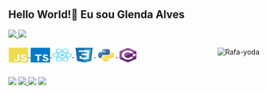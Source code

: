 ## Hello World!🦇  Eu sou Glenda Alves
<div>
<a href="https://github.com/glendaalves06">
<img height="160em" src="https://github-readme-stats.vercel.app/api?username=glendaalves06&show_icons=true&theme=radical&include_all_commits=true&count_private=true"/>
<img height="160em" src="https://github-readme-stats.vercel.app/api/top-langs/?username=glendaalves&layout=compact&langs_count=16&theme=radical"/>
</div> 
<div style="display: inline_block"><br>
<img align="center" alt="Rafa-Js" height="30" width="40" src="https://raw.githubusercontent.com/devicons/devicon/master/icons/javascript/javascript-plain.svg">
<img align="center" alt="Rafa-Ts" height="30" width="40" src="https://raw.githubusercontent.com/devicons/devicon/master/icons/typescript/typescript-plain.svg">
<img align="center" alt="Rafa-React" height="30" width="40" src="https://raw.githubusercontent.com/devicons/devicon/master/icons/react/react-original.svg">
<img align="center" alt="Rafa-CSS" height="30" width="40" src="https://raw.githubusercontent.com/devicons/devicon/master/icons/css3/css3-original.svg">
<img align="center" alt="Rafa-Python" height="30" width="40" src="https://raw.githubusercontent.com/devicons/devicon/master/icons/python/python-original.svg">
<img align="center" alt="Rafa-Csharp" height="30" width="40" src="https://raw.githubusercontent.com/devicons/devicon/master/icons/csharp/csharp-original.svg">
<img align="right" alt="Rafa-yoda" src="https://cdn.discordapp.com/attachments/795358919417397249/825430589581688872/hi.gif">
</div>

##
  <div>
<a href="https://instagram.com/glendaalves" target="_blank"><img src="https://img.shields.io/badge/-Instagram-%23E4405F?style=for-the-badge&logo=instagram&logoColor=white"
target="_blank"></a>
<a href="https://www.twitch.tv/glendaalves09" target="_blank"><img src="https://img.shields.io/badge/Twitch-9146FF?style=for-the-badge&logo=twitch&logoColor=white"
target="_blank"></>

</a>
<a href = "mailto:alvesglenda3@gmail.tech"><img src="https://img.shields.io/badge/-Gmail-%23333?style=for-the-badge&logo=gmail&logoColor=white" target="_blank"></a>
<a href="https://www.linkedin.com/in/glendaalves" target="_blank"><img src="https://img.shields.io/badge/-LinkedIn-%230077B5?style=for-the-
badge&logo=linkedin&logoColor=white" target="_blank"></a>
</div>






